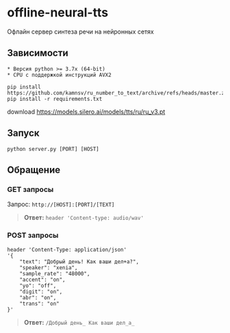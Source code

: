 # offline-neural-tts
 Офлайн сервер синтеза речи на нейронных сетях
 
## Зависимости

	* Версия python >= 3.7x (64-bit)
	* CPU с поддержкой инструкций AVX2
	
```
pip install https://github.com/kamnsv/ru_number_to_text/archive/refs/heads/master.zip
pip install -r requirements.txt 
```
download https://models.silero.ai/models/tts/ru/ru_v3.pt


## Запуск

```
python server.py [PORT] [HOST]
```

## Обращение

### GET запросы

Запрос: `http://[HOST]:[PORT]/[TEXT]`

> **Ответ:**  `header 'Content-type: audio/wav'`

### POST запросы

```
header 'Content-Type: application/json' 
'{
    "text": "Добрый день! Как ваши дел+а?",
    "speaker": "xenia",
    "sample_rate": "48000", 
    "accent": "on", 
    "yo": "off",
    "digit": "on", 
    "abr": "on", 
    "trans": "on" 
}'
```

> **Ответ:** `/Добрый день_ Как ваши дел_а_`
